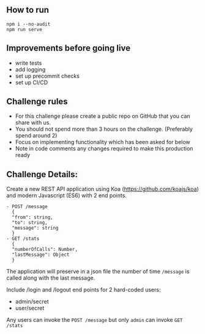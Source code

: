 ## How to run

```
npm i --no-audit
npm run serve
```

## Improvements before going live

- write tests
- add logging
- set up precommit checks
- set up CI/CD

## Challenge rules

- For this challenge please create a public repo on GitHub that you can share with us.
- You should not spend more than 3 hours on the challenge. (Preferably spend around 2)
- Focus on implementing functionality which has been asked for below
- Note in code comments any changes required to make this production ready

## Challenge Details:

Create a new REST API application using Koa (https://github.com/koajs/koa) and modern Javascript (ES6) with 2 end points.

```
- POST /message
  {
  "from": string,
  "to": string,
  "message": string
  }
- GET /stats
  {
  "numberOfCalls": Number,
  "lastMessage": Object
  }
```

The application will preserve in a json file the number of time `/message` is called along with the last message.

Include /login and /logout end points for 2 hard-coded users:

- admin/secret
- user/secret

Any users can invoke the `POST /message` but only `admin` can invoke `GET /stats`
